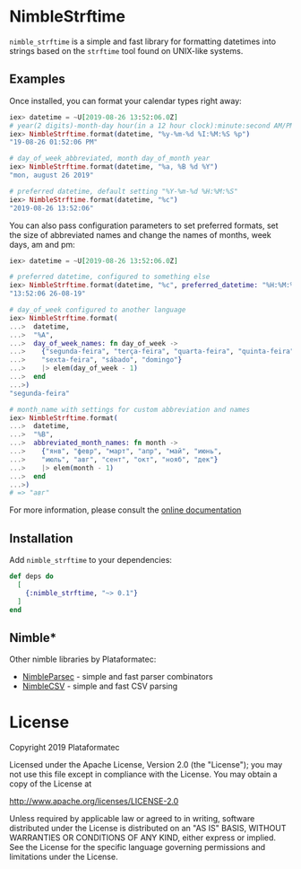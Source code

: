 # NimbleStrftime

`nimble_strftime` is a simple and fast library for formatting datetimes into
strings based on the `strftime` tool found on UNIX-like systems.

## Examples

Once installed, you can format your calendar types right away:

```elixir
iex> datetime = ~U[2019-08-26 13:52:06.0Z]
# year(2 digits)-month-day hour(in a 12 hour clock):minute:second AM/PM
iex> NimbleStrftime.format(datetime, "%y-%m-%d %I:%M:%S %p")
"19-08-26 01:52:06 PM"

# day_of_week_abbreviated, month day_of_month year
iex> NimbleStrftime.format(datetime, "%a, %B %d %Y")
"mon, august 26 2019"

# preferred datetime, default setting "%Y-%m-%d %H:%M:%S"
iex> NimbleStrftime.format(datetime, "%c")
"2019-08-26 13:52:06"
```

You can also pass configuration parameters to set preferred formats,
set the size of abbreviated names and change the names of months,
week days, am and pm:

```elixir
iex> datetime = ~U[2019-08-26 13:52:06.0Z]

# preferred datetime, configured to something else
iex> NimbleStrftime.format(datetime, "%c", preferred_datetime: "%H:%M:%S %d-%m-%y")
"13:52:06 26-08-19"

# day_of_week configured to another language
iex> NimbleStrftime.format(
...>  datetime,
...>  "%A",
...>  day_of_week_names: fn day_of_week ->
...>    {"segunda-feira", "terça-feira", "quarta-feira", "quinta-feira",
...>    "sexta-feira", "sábado", "domingo"}
...>    |> elem(day_of_week - 1)
...>  end
...>)
"segunda-feira"

# month_name with settings for custom abbreviation and names
iex> NimbleStrftime.format(
...>  datetime,
...>  "%B",
...>  abbreviated_month_names: fn month ->
...>    {"янв", "февр", "март", "апр", "май", "июнь",
...>    "июль", "авг", "сент", "окт", "нояб", "дек"}
...>    |> elem(month - 1)
...>  end
...>)
# => "авг"
```

For more information, please consult the [online documentation](https://hexdocs.pm/nimble_strftime/NimbleStrftime.html)

## Installation

Add `nimble_strftime` to your dependencies:

```elixir
def deps do
  [
    {:nimble_strftime, "~> 0.1"}
  ]
end
```

## Nimble*

Other nimble libraries by Plataformatec:

  * [NimbleParsec](https://github.com/plataformatec/nimble_parsec) - simple and fast parser combinators
  * [NimbleCSV](https://github.com/plataformatec/nimble_csv) - simple and fast CSV parsing

# License

Copyright 2019 Plataformatec

Licensed under the Apache License, Version 2.0 (the "License"); you may not use this file except in compliance with the License. You may obtain a copy of the License at

  http://www.apache.org/licenses/LICENSE-2.0

Unless required by applicable law or agreed to in writing, software distributed under the License is distributed on an "AS IS" BASIS, WITHOUT WARRANTIES OR CONDITIONS OF ANY KIND, either express or implied. See the License for the specific language governing permissions and limitations under the License.
